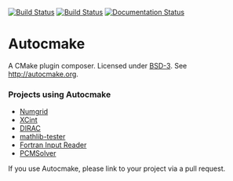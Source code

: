 [![Build Status](https://travis-ci.org/scisoft/autocmake.svg?branch=master)](https://travis-ci.org/scisoft/autocmake/builds)
[![Build Status](https://ci.appveyor.com/api/projects/status/github/scisoft/autocmake?branch=master&svg=true)](https://ci.appveyor.com/project/bast/autocmake/history)
[![Documentation Status](https://readthedocs.org/projects/autocmake/badge/?version=latest)](http://autocmake.readthedocs.org)


# Autocmake

A CMake plugin composer.
Licensed under [BSD-3](../master/LICENSE).
See http://autocmake.org.


### Projects using Autocmake

- [Numgrid](https://github.com/bast/numgrid/)
- [XCint](https://github.com/bast/xcint/)
- [DIRAC](http://diracprogram.org)
- [mathlib-tester](https://github.com/miroi/mathlibs-tester)
- [Fortran Input Reader](https://github.com/miroi/fortran_input_reader)
- [PCMSolver](https://github.com/PCMSolver/pcmsolver)

If you use Autocmake, please link to your project via a pull request.
